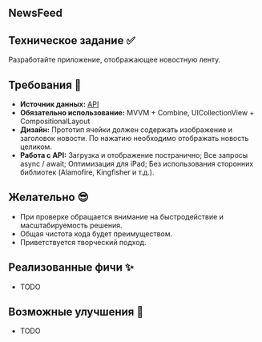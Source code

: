 ## **NewsFeed**

## **Техническое задание ✅**
Разработайте приложение, отображающее новостную ленту.
## **Требования 🎯** 
- **Источник данных:** [API](https://webapi.autodoc.ru/api/news/1/15)
- **Обязательно использование:** MVVM + Combine, UICollectionView + CompositionalLayout
- **Дизайн:** Прототип ячейки должен содержать изображение и заголовок новости. По нажатию необходимо отображать новость целиком.
- **Работа с API:** Загрузка и отображение постранично; Все запросы async / await; Оптимизация для iPad; Без использования сторонних библиотек (Alamofire, Kingfisher и т.д.).

## **Желательно 😎**
- При проверке обращается внимание на быстродействие и масштабируемость решения. 
- Общая чистота кода будет преимуществом. 
- Приветствуется творческий подход.
## **Реализованные фичи ✨**
- TODO
## **Возможные улучшения 🧠**
- TODO
